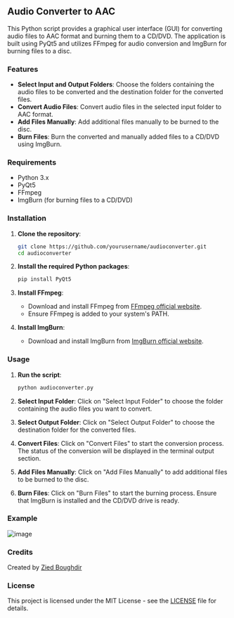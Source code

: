 ## Audio Converter to AAC

This Python script provides a graphical user interface (GUI) for converting audio files to AAC format and burning them to a CD/DVD. The application is built using PyQt5 and utilizes FFmpeg for audio conversion and ImgBurn for burning files to a disc.

### Features

- **Select Input and Output Folders**: Choose the folders containing the audio files to be converted and the destination folder for the converted files.
- **Convert Audio Files**: Convert audio files in the selected input folder to AAC format.
- **Add Files Manually**: Add additional files manually to be burned to the disc.
- **Burn Files**: Burn the converted and manually added files to a CD/DVD using ImgBurn.

### Requirements

- Python 3.x
- PyQt5
- FFmpeg
- ImgBurn (for burning files to a CD/DVD)

### Installation

1. **Clone the repository**:
    ```sh
    git clone https://github.com/yourusername/audioconverter.git
    cd audioconverter
    ```

2. **Install the required Python packages**:
    ```sh
    pip install PyQt5
    ```

3. **Install FFmpeg**:
    - Download and install FFmpeg from [FFmpeg official website](https://ffmpeg.org/download.html).
    - Ensure FFmpeg is added to your system's PATH.

4. **Install ImgBurn**:
    - Download and install ImgBurn from [ImgBurn official website](http://www.imgburn.com/).

### Usage

1. **Run the script**:
    ```sh
    python audioconverter.py
    ```

2. **Select Input Folder**: Click on "Select Input Folder" to choose the folder containing the audio files you want to convert.

3. **Select Output Folder**: Click on "Select Output Folder" to choose the destination folder for the converted files.

4. **Convert Files**: Click on "Convert Files" to start the conversion process. The status of the conversion will be displayed in the terminal output section.

5. **Add Files Manually**: Click on "Add Files Manually" to add additional files to be burned to the disc.

6. **Burn Files**: Click on "Burn Files" to start the burning process. Ensure that ImgBurn is installed and the CD/DVD drive is ready.

### Example

![image](https://github.com/user-attachments/assets/5ea051f6-19bc-400d-b549-d222a8b8f822)


### Credits

Created by [Zied Boughdir](https://github.com/zinzied)

### License

This project is licensed under the MIT License - see the [LICENSE](LICENSE) file for details.

